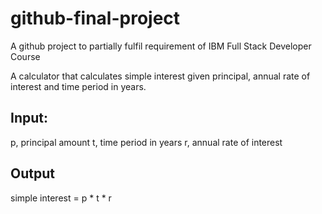 # github-final-project
A github project to partially fulfil requirement of IBM Full Stack Developer Course

A calculator that calculates simple interest given principal, annual rate of interest and time period in years.

## Input:
   p, principal amount
   t, time period in years
   r, annual rate of interest
   
## Output
   simple interest = p * t * r
